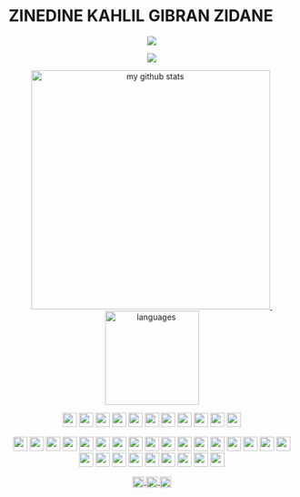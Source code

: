 # ZINEDINE KAHLIL GIBRAN ZIDANE
<p align="center">
<img src="https://komarev.com/ghpvc/?username=zkgz&color=brightgreen"/>
</p>
<a href="#" align="center">
    <p align="center">
        <img src="https://github-profile-trophy.vercel.app/?username=zkgz&column=7&theme=onedark"/>
    </p>
</a>

<!-- My GitHub stats with buefy theme ❤️ -->
<a align="center" href="#">
    <p align="center">
    <img src="https://github-readme-stats.vercel.app/api?username=zkgz&show_icons=true&theme=tokyonight" alt="my github stats" width="420"/>&nbsp;<img src="https://github-readme-stats.vercel.app/api/top-langs/?username=zkgz&layout=compact&theme=tokyonight" alt="languages" height="165">
    </p>
    
</a>

<p align="center">
<img src="https://emojis.slackmojis.com/emojis/images/1598364417/10264/partykeanu.gif" width="25" height="25"/> 
<img src="https://emojis.slackmojis.com/emojis/images/1547582922/5197/party_blob.gif?1547582922" width="25" height="25"/> 
<img src="https://emojis.slackmojis.com/emojis/images/1500426137/2648/allo-tongue.gif?1500426137" width="25" height="25"/> 
<img src="https://emojis.slackmojis.com/emojis/images/1450458551/184/nyancat_big.gif?1450458551" width="25" height="25"/> 
<img src="https://emojis.slackmojis.com/emojis/images/1487860751/1784/sickred-mario.gif?1487860751" width="25" height="25"/> 
<img src="https://emojis.slackmojis.com/emojis/images/1487860517/1783/sickyellow-mario.gif?1487860517" width="25" height="25"/> 
<img src="https://emojis.slackmojis.com/emojis/images/1487860475/1782/sickblue-mario.gif?1487860475" width="25" height="25"/> 
<img src="https://emojis.slackmojis.com/emojis/images/1450785773/250/mega.gif?1450785773" width="25" height="25"/> 
<img src="https://emojis.slackmojis.com/emojis/images/1450319445/45/goomba.gif?1450319445" width="25" height="25"/> 
<img src="https://emojis.slackmojis.com/emojis/images/1490884029/1971/coin.gif?1490884029" width="25" height="25"/> 
<img src="https://emojis.slackmojis.com/emojis/images/1460579188/357/doom_lost_soul.gif?1460579188" width="25" height="25"/> 
</p>

<p align="center">
<img src="https://devicon.dev/devicon.git/icons/ruby/ruby-original.svg" width="25px" height="25px"/>
<img src="https://devicon.dev/devicon.git/icons/angularjs/angularjs-original.svg" width="25px" height="25px"/>
<img src="https://devicon.dev/devicon.git/icons/scala/scala-original.svg" width="25px" height="25px"/>
<img src="https://devicon.dev/devicon.git/icons/swift/swift-original.svg" width="25px" height="25px"/>
<img src="https://devicon.dev/devicon.git/icons/ubuntu/ubuntu-plain.svg" width="25px" height="25px"/>
<img src="https://devicon.dev/devicon.git/icons/gitlab/gitlab-original.svg" width="25px" height="25px"/>
<img src="https://devicon.dev/devicon.git/icons/javascript/javascript-original.svg" width="25px" height="25px"/>
<img src="https://devicon.dev/devicon.git/icons/python/python-original.svg" width="25px" height="25px"/>
<img src="https://devicon.dev/devicon.git/icons/nodejs/nodejs-original.svg" width="25px" height="25px"/>
<img src="https://devicon.dev/devicon.git/icons/vuejs/vuejs-original.svg" width="25px" height="25px"/>
<img src="https://devicon.dev/devicon.git/icons/android/android-original.svg" width="25px" height="25px"/>
<img src="https://devicon.dev/devicon.git/icons/electron/electron-original.svg" width="25px" height="25px"/>
<img src="https://devicon.dev/devicon.git/icons/c/c-original.svg" width="25px" height="25px"/>
<img src="https://devicon.dev/devicon.git/icons/react/react-original.svg" width="25px" height="25px"/>
<img src="https://devicon.dev/devicon.git/icons/windows8/windows8-original.svg" width="25px" height="25px"/>
<img src="https://devicon.dev/devicon.git/icons/typescript/typescript-original.svg" width="25px" height="25px"/>
<img src="https://devicon.dev/devicon.git/icons/krakenjs/krakenjs-original.svg" width="25px" height="25px"/>
<img src="https://devicon.dev/devicon.git/icons/java/java-original.svg" width="25px" height="25px"/>
<img src="https://devicon.dev/devicon.git/icons/go/go-original.svg" width="25px" height="25px"/>
<img src="https://devicon.dev/devicon.git/icons/php/php-original.svg" width="25px" height="25px"/>
<img src="https://devicon.dev/devicon.git/icons/csharp/csharp-original.svg" width="25px" height="25px"/>
<img src="https://devicon.dev/devicon.git/icons/cplusplus/cplusplus-original.svg" width="25px" height="25px"/>
<img src="https://devicon.dev/devicon.git/icons/github/github-original.svg" width="25px" height="25px"/>
<img src="https://devicon.dev/devicon.git/icons/apple/apple-original.svg" width="25px" height="25px"/>
<img src="https://devicon.dev/devicon.git/icons/rust/rust-plain.svg" width="25px" height="25px"/>
<img src="https://devicon.dev/devicon.git/icons/atom/atom-original.svg" width="25px" height="25px"/>
</p>




<p align="center">



<a href="https://www.reddit.com/user/meowulf9" target="blank">
<img align="center" src="https://cdn.jsdelivr.net/npm/simple-icons@3.0.1/icons/reddit.svg" alt="me" height="20" width="20" />
</a>
<a href="https://github.com/zkgz" target="blank">
<img align="center" src="https://cdn.jsdelivr.net/npm/simple-icons@3.0.1/icons/github.svg" alt="me" height="20" width="20" />
</a>
<a href="https://steamcommunity.com/id/shadowcaster16/" target="blank">
<img align="center" src="https://cdn.jsdelivr.net/npm/simple-icons@3.0.1/icons/steam.svg" alt="me" height="20" width="20" />
</a>
</p>
